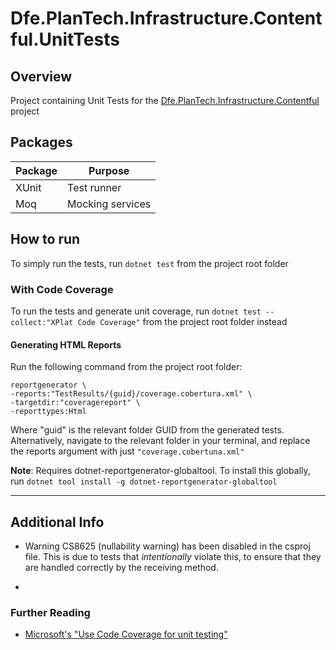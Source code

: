 # Dfe.PlanTech.Infrastructure.Contentful.UnitTests

## Overview

Project containing Unit Tests for the [Dfe.PlanTech.Infrastructure.Contentful](../../src/Dfe.PlanTech.Infrastructure.Contentful/) project

## Packages

| Package | Purpose          |
| ------- | ---------------- |
| XUnit   | Test runner      |
| Moq     | Mocking services |

## How to run

To simply run the tests, run `dotnet test` from the project root folder

### With Code Coverage

To run the tests and generate unit coverage, run ``` dotnet test --collect:"XPlat Code Coverage" ``` from the project root folder instead

#### Generating HTML Reports

Run the following command from the project root folder:

```shell
reportgenerator \
-reports:"TestResults/{guid}/coverage.cobertura.xml" \
-targetdir:"coveragereport" \
-reporttypes:Html
```

Where "guid" is the relevant folder GUID from the generated tests. Alternatively, navigate to the relevant folder in your terminal, and replace the reports argument with just ```"coverage.cobertuna.xml"```

**Note**: Requires dotnet-reportgenerator-globaltool. To install this globally, run ```dotnet tool install -g dotnet-reportgenerator-globaltool```

---

## Additional Info

- Warning CS8625 (nullability warning) has been disabled in the csproj file. This is due to tests that *intentionally* violate this, to ensure that they are handled correctly by the receiving method.

- 
### Further Reading

- [Microsoft's "Use Code Coverage for unit testing"](https://learn.microsoft.com/en-us/dotnet/core/testing/unit-testing-code-coverage)